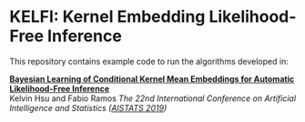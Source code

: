 # KELFI: Kernel Embedding Likelihood-Free Inference

This repository contains example code to run the algorithms developed in:

**[Bayesian Learning of Conditional Kernel Mean Embeddings for Automatic Likelihood-Free Inference](http://proceedings.mlr.press/v89/hsu19a/hsu19a-supp.pdf)**  
Kelvin Hsu and Fabio Ramos
*The 22nd International Conference on Artificial Intelligence and Statistics ([AISTATS 2019](https://www.aistats.org/))*